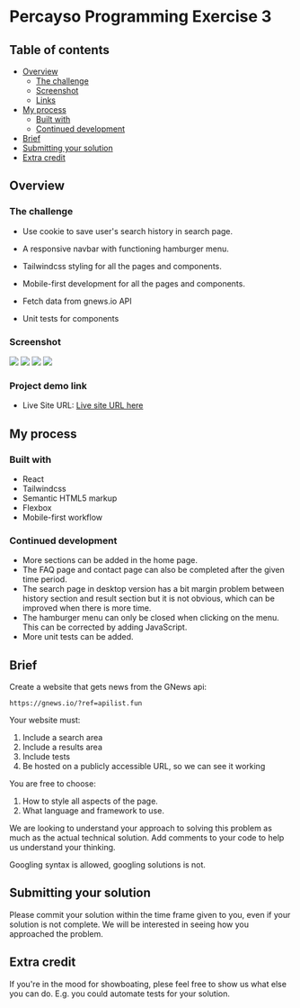 # Percayso Programming Exercise 3

## Table of contents

- [Overview](#overview)
  - [The challenge](#the-challenge)
  - [Screenshot](#screenshot)
  - [Links](#links)
- [My process](#my-process)
  - [Built with](#built-with)
  - [Continued development](#continued-development)
- [Brief](#brief)
- [Submitting your solution](#submitting-your-solution)
- [Extra credit](#extra-credit)

## Overview

### The challenge

- Use cookie to save user's search history in search page.

- A responsive navbar with functioning hamburger menu.

- Tailwindcss styling for all the pages and components.

- Mobile-first development for all the pages and components.

- Fetch data from gnews.io API

- Unit tests for components

### Screenshot

![](./screenshot/gnews-homepage-desktop.png)
![](./screenshot/gnews-homepage-mobile.png)
![](./screenshot/gnews-searchpage-desktop.png)
![](./screenshot/gnews-searchpage-mobile.png)

### Project demo link

- Live Site URL: [Live site URL here](https://gnews-app-marco.netlify.app)

## My process

### Built with

- React
- Tailwindcss
- Semantic HTML5 markup
- Flexbox
- Mobile-first workflow

### Continued development

- More sections can be added in the home page.
- The FAQ page and contact page can also be completed after the given time period.
- The search page in desktop version has a bit margin problem between history section and result section but it is not obvious, which can be improved when there is more time.
- The hamburger menu can only be closed when clicking on the menu. This can be corrected by adding JavaScript.
- More unit tests can be added.

## Brief

Create a website that gets news from the GNews api:

    https://gnews.io/?ref=apilist.fun

Your website must:

1. Include a search area
2. Include a results area
3. Include tests
4. Be hosted on a publicly accessible URL, so we can see it working

You are free to choose:

1. How to style all aspects of the page.
2. What language and framework to use.

We are looking to understand your approach to solving this problem as much as the actual technical solution. Add comments to your code to help us understand your thinking.

Googling syntax is allowed, googling solutions is not.

## Submitting your solution

Please commit your solution within the time frame given to you, even if your solution is not complete. We will be interested in seeing how you approached the problem.

## Extra credit

If you're in the mood for showboating, plese feel free to show us what else you can do. E.g. you could automate tests for your solution.
